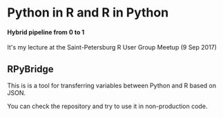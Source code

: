 # Python in R and R in Python
#### Hybrid pipeline from 0 to 1
It's my lecture at the Saint-Petersburg R User Group Meetup (9 Sep 2017)

## RPyBridge
This is is a tool for transferring variables between Python and R based on JSON.

You can check the repository and try to use it in non-production code.
